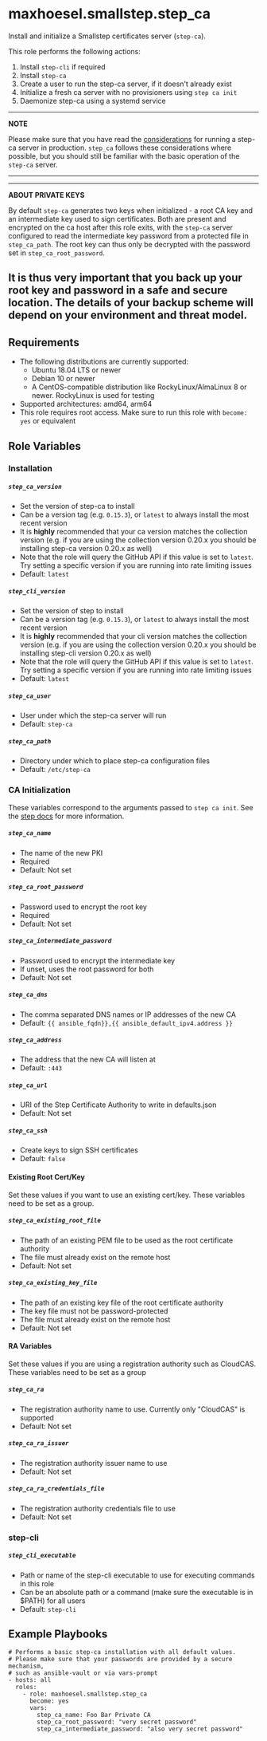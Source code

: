 # maxhoesel.smallstep.step_ca

Install and initialize a Smallstep certificates server (`step-ca`).

This role performs the following actions:

1. Install `step-cli` if required
2. Install `step-ca`
3. Create a user to run the step-ca server, if it doesn't already exist
4. Initialize a fresh ca server with no provisioners using `step ca init`
5. Daemonize step-ca using a systemd service

---
**NOTE**

Please make sure that you have read the [considerations](https://smallstep.com/docs/step-ca/certificate-authority-server-production) for running a step-ca server in production.
`step_ca` follows these considerations where possible, but you should still be familiar with the basic operation of the `step-ca` server.

---

---
**ABOUT PRIVATE KEYS**

By default `step-ca` generates two keys when initialized - a root CA key and an intermediate key used to sign certificates. Both are present and encrypted on the ca host after this role exits,
with the `step-ca` server configured to read the intermediate key password from a protected file in `step_ca_path`. The root key can thus only be decrypted with the password set in `step_ca_root_password`.

It is thus **very** important that you **back up your root key and password** in a safe and secure location. The details of your backup scheme will depend on your environment and threat model.
---

## Requirements

- The following distributions are currently supported:
  - Ubuntu 18.04 LTS or newer
  - Debian 10 or newer
  - A CentOS-compatible distribution like RockyLinux/AlmaLinux 8 or newer. RockyLinux is used for testing
- Supported architectures: amd64, arm64
- This role requires root access. Make sure to run this role with `become: yes` or equivalent

## Role Variables

### Installation

##### `step_ca_version`
- Set the version of step-ca to install
- Can be a version tag (e.g. `0.15.3`), or `latest` to always install the most recent version
- It is **highly** recommended that your ca version matches the collection version
  (e.g. if you are using the collection version 0.20.x you should be installing step-ca version 0.20.x as well)
- Note that the role will query the GitHub API if this value is set to `latest`. Try setting
  a specific version if you are running into rate limiting issues
- Default: `latest`

##### `step_cli_version`
- Set the version of step to install
- Can be a version tag (e.g. `0.15.3`), or `latest` to always install the most recent version
- It is **highly** recommended that your cli version matches the collection version
  (e.g. if you are using the collection version 0.20.x you should be installing step-cli version 0.20.x as well)
- Note that the role will query the GitHub API if this value is set to `latest`. Try setting
  a specific version if you are running into rate limiting issues
- Default: `latest`

##### `step_ca_user`
- User under which the step-ca server will run
- Default: `step-ca`

##### `step_ca_path`
- Directory under which to place step-ca configuration files
- Default: `/etc/step-ca`


### CA Initialization

These variables correspond to the arguments passed to `step ca init`.
See the [step docs](https://smallstep.com/docs/step-cli/reference/ca/init) for more information.

##### `step_ca_name`
- The name of the new PKI
- Required
- Default: Not set

##### `step_ca_root_password`
- Password used to encrypt the root key
- Required
- Default: Not set

##### `step_ca_intermediate_password`
- Password used to encrypt the intermediate key
- If unset, uses the root password for both
- Default: Not set

##### `step_ca_dns`
- The comma separated DNS names or IP addresses of the new CA
- Default: `{{ ansible_fqdn}},{{ ansible_default_ipv4.address }}`

##### `step_ca_address`
- The address that the new CA will listen at
- Default: `:443`

##### `step_ca_url`
- URI of the Step Certificate Authority to write in defaults.json
- Default: Not set

##### `step_ca_ssh`
- Create keys to sign SSH certificates
- Default: `false`


#### Existing Root Cert/Key

Set these values if you want to use an existing cert/key.
These variables need to be set as a group.

##### `step_ca_existing_root_file`
- The path of an existing PEM file to be used as the root certificate authority
- The file must already exist on the remote host
- Default: Not set

##### `step_ca_existing_key_file`
- The path of an existing key file of the root certificate authority
- The key file must not be password-protected
- The file must already exist on the remote host
- Default: Not set


#### RA Variables

Set these values if you are using a registration authority such as CloudCAS.
These variables need to be set as a group

##### `step_ca_ra`
- The registration authority name to use. Currently only "CloudCAS" is supported
- Default: Not set

##### `step_ca_ra_issuer`
- The registration authority issuer name to use
- Default: Not set

##### `step_ca_ra_credentials_file`
- The registration authority credentials file to use
- Default: Not set


### step-cli

##### `step_cli_executable`
- Path or name of the step-cli executable to use for executing commands in this role
- Can be an absolute path or a command (make sure the executable is in $PATH) for all users
- Default: `step-cli`


## Example Playbooks

```
# Performs a basic step-ca installation with all default values.
# Please make sure that your passwords are provided by a secure mechanism,
# such as ansible-vault or via vars-prompt
- hosts: all
  roles:
    - role: maxhoesel.smallstep.step_ca
      become: yes
      vars:
        step_ca_name: Foo Bar Private CA
        step_ca_root_password: "very secret password"
        step_ca_intermediate_password: "also very secret password"
```
